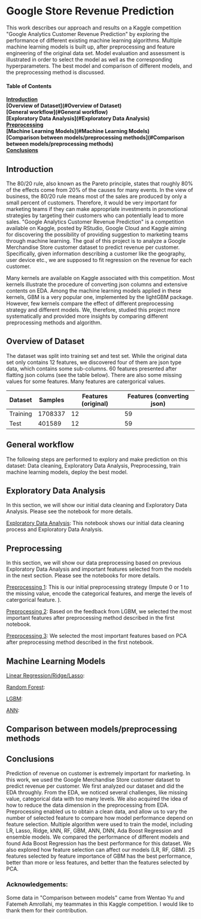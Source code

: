 # Google Store Revenue Prediction
This work describes our approach and results on a Kaggle competition "Google Analytics Customer Revenue Prediction" by exploring the performance of different existing machine learning algorithms. Multiple machine learning models is built up, after preprocessing and feature engineering of the original data set. Model evaluation and assessment is illustrated in order to select the model as well as the corresponding hyperparameters. The best model and comparison of different models, and the preprocessing method is discussed.

#### Table of Contents
**[Introduction](#Introduction)**<br>
**[Overview of Dataset](#Overview of Dataset)**<br>
**[General workflow](#General workflow)**<br>
**[Exploratory Data Analysis](#Exploratory Data Analysis)**<br>
**[Preprocessing](#Preprocessing)**<br>
**[Machine Learning Models](#Machine Learning Models)**<br>
**[Comparison between models/preprocessing methods](#Comparison between models/preprocessing methods)**<br>
**[Conclusions](#Conclusions)**<br>

## Introduction
The 80/20 rule, also known as the Pareto principle, states that roughly 80\% of the effects come from 20\% of the causes for many events.
In the view of business, the  80/20 rule means most of the sales are produced by only a small percent of customers. Therefore, it would be very important for marketing teams if they can make appropriate investments in promotional strategies by targeting their customers who 
can potentially lead to more sales. "Google Analytics Customer Revenue Prediction" is a competition available on Kaggle, posted by RStudio, Google Cloud and Kaggle aiming for discovering the possibility of providing suggestion to marketing teams through machine learning. The goal of this project is to analyze a Google Merchandise Store customer dataset to predict revenue per customer. Specifically, given information describing a customer like the geography, user device etc., we are supposed to fit regression on the revenue for each customer.

Many kernels are available on Kaggle associated with this competition. Most kernels illustrate the procedure of converting json columns and extensive contents on EDA. Among the machine learning models applied in these kernels, GBM is a very popular one, implemented by the lightGBM package. However, few kernels compare the effect of different preprocessing strategy and different models. We, therefore, studied this project more systematically and provided more insights by comparing different preprocessing methods and algorithm.

## Overview of Dataset
The dataset was split into training set and test set. While the original data set only contains 12 features, we discovered four of them are json type data, which contains some sub-columns. 60 features presented after flatting json colums (see the table below). There are also some missing values for some features. Many features are catergorical values. 

| Dataset  | Samples | Features (original) | Features (converting json) |
| ------------- | ------------- | ------------- | ------------- |
| Training  | 1708337  | 12  | 59  |
| Test  | 401589  | 12  | 59  |

## General workflow
The following steps are performed to explory and make prediction on this dataset: Data cleaning, Exploratory Data Analysis, Preprocessing, train machine learning models, deploy the best model.

## Exploratory Data Analysis
In this section, we will show our initial data cleaning and Exploratory Data Analysis. Please see the notebook for more details.

[Exploratory Data Analysis](https://github.com/ziwei1992/Google-Store-Revenue-Prediction/blob/master/Eda.ipynb): This notebook shows our initial data cleaning process and Exploratory Data Analysis.

## Preprocessing
In this section, we will show our data preprocessing based on previous Exploratory Data Analysis and important features selected from the models in the next section. Please see the notebooks for more details.

[Preprocessing 1](https://github.com/ziwei1992/Google-Store-Revenue-Prediction/blob/master/Preprocessing-1.ipynb): This is our initial preprocessing strategy (Impute 0 or 1 to the missing value, encode the categorical features, and merge the levels of catergorical feature. ).

[Preprocessing 2](https://github.com/ziwei1992/Google-Store-Revenue-Prediction/blob/master/Preprocessing-2.ipynb): Based on the feedback from LGBM, we selected the most important features after preprocessing method described in the first notebook.

[Preprocessing 3](https://github.com/ziwei1992/Google-Store-Revenue-Prediction/blob/master/Preprocessing-3.ipynb): We selected the most important features based on PCA after preprocessing method described in the first notebook.

## Machine Learning Models
[Linear Regression/Ridge/Lasso]():

[Random Forest]():

[LGBM]():

[ANN]():

## Comparison between models/preprocessing methods

## Conclusions

Prediction of revenue on customer is extremely important for marketing. In this work, we used the Google Merchandise Store customer dataset to predict revenue per customer. We first analyzed our dataset and did the EDA throughly. From the EDA, we noticed several challenges, like missing value, categorical data with too many levels. We also acquired the idea of how to reduce the data dimension in the preprocessing from EDA. Preprocessing enabled us to obtain a clean data, and allow us to vary the number of selected feature to compare how model performance depend on feature selection. Multiple algorithm were used to train the model, including LR, Lasso, Ridge, kNN, RF, GBM, ANN, DNN, Ada Boost Regression and ensemble models. We compared the performance of different models and found Ada Boost Regression has the best performance for this dataset. We also explored how feature selection can affect our models (LR, RF, GBM). 25 features selected by feature importance of GBM has the best performance, better than more or less features, and better than the features selected by PCA.

### Acknowledgements:
Some data in "Comparison between models" came from Wentao Yu and Fatemeh Amrollahi, my teammates in this Kaggle competition. I would like to thank them for their contribution.



